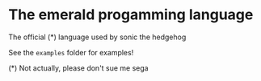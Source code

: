 # The emerald progamming language

The official (\*) language used by sonic the hedgehog

See the `examples` folder for examples!


(\*) Not actually, please don't sue me sega

